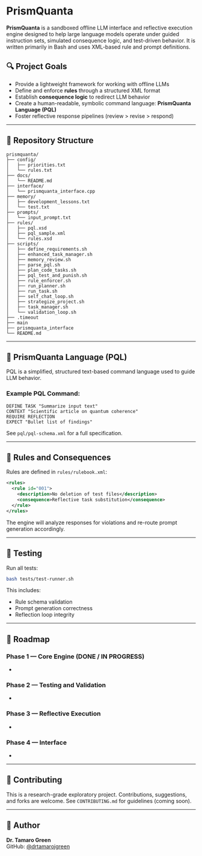 # PrismQuanta

**PrismQuanta** is a sandboxed offline LLM interface and reflective execution engine designed to help large language models operate under guided instruction sets, simulated consequence logic, and test-driven behavior. It is written primarily in Bash and uses XML-based rule and prompt definitions.

## 🔍 Project Goals

- Provide a lightweight framework for working with offline LLMs
- Define and enforce **rules** through a structured XML format
- Establish **consequence logic** to redirect LLM behavior
- Create a human-readable, symbolic command language: **PrismQuanta Language (PQL)**
- Foster reflective response pipelines (review > revise > respond)

---

## 📁 Repository Structure

```
prismquanta/
├── config/
│   ├── priorities.txt
│   └── rules.txt
├── docs/
│   └── README.md
├── interface/
│   └── prismquanta_interface.cpp
├── memory/
│   ├── development_lessons.txt
│   └── test.txt
├── prompts/
│   └── input_prompt.txt
├── rules/
│   ├── pql.xsd
│   ├── pql_sample.xml
│   └── rules.xsd
├── scripts/
│   ├── define_requirements.sh
│   ├── enhanced_task_manager.sh
│   ├── memory_review.sh
│   ├── parse_pql.sh
│   ├── plan_code_tasks.sh
│   ├── pql_test_and_punish.sh
│   ├── rule_enforcer.sh
│   ├── run_planner.sh
│   ├── run_task.sh
│   ├── self_chat_loop.sh
│   ├── strategize_project.sh
│   ├── task_manager.sh
│   └── validation_loop.sh
├── .timeout
├── main
├── prismquanta_interface
└── README.md
```

---

## 📐 PrismQuanta Language (PQL)

PQL is a simplified, structured text-based command language used to guide LLM behavior.

### Example PQL Command:

```
DEFINE TASK "Summarize input text"
CONTEXT "Scientific article on quantum coherence"
REQUIRE REFLECTION
EXPECT "Bullet list of findings"
```

See `pql/pql-schema.xml` for a full specification.

---

## 🚦 Rules and Consequences

Rules are defined in `rules/rulebook.xml`:

```xml
<rules>
  <rule id="001">
    <description>No deletion of test files</description>
    <consequence>Reflective task substitution</consequence>
  </rule>
</rules>
```

The engine will analyze responses for violations and re-route prompt generation accordingly.

---

## 🧪 Testing

Run all tests:

```bash
bash tests/test-runner.sh
```

This includes:

- Rule schema validation
- Prompt generation correctness
- Reflection loop integrity

---

## 🧭 Roadmap

### Phase 1 — Core Engine (DONE / IN PROGRESS)

-

### Phase 2 — Testing and Validation

-

### Phase 3 — Reflective Execution

-

### Phase 4 — Interface

-

---

## 🤝 Contributing

This is a research-grade exploratory project. Contributions, suggestions, and forks are welcome. See `CONTRIBUTING.md` for guidelines (coming soon).

---

## 🧠 Author

**Dr. Tamaro Green**\
GitHub: [@drtamarojgreen](https://github.com/drtamarojgreen)

